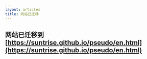 ```yaml
---
layout: articles
title: 网站已迁移
---
```


## 网站已迁移到[https://suntrise.github.io/pseudo/en.html](https://suntrise.github.io/pseudo/en.html)
